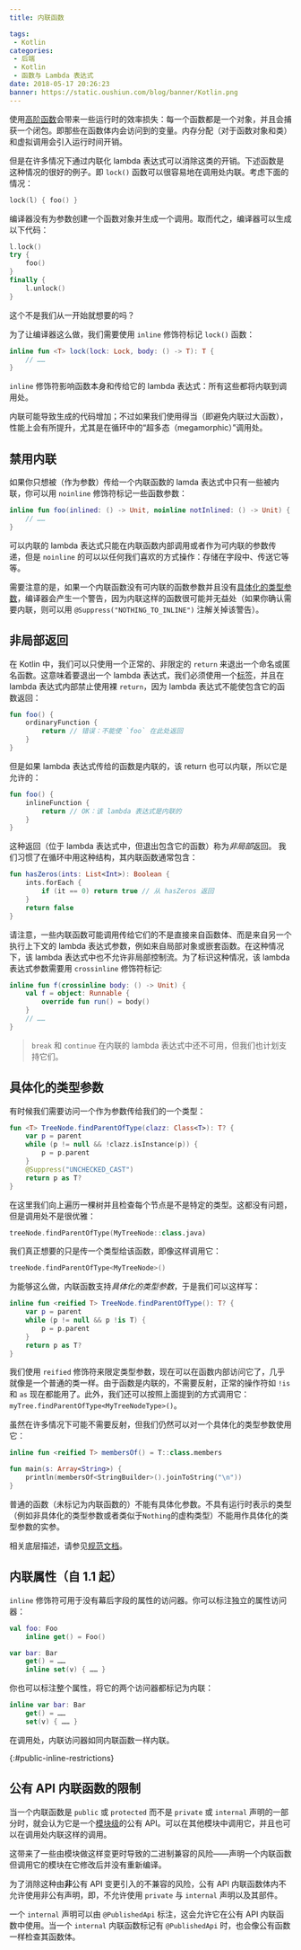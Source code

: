 ```yaml
---
title: 内联函数

tags:
 - Kotlin
categories:
 - 后端
 - Kotlin
 - 函数与 Lambda 表达式
date: 2018-05-17 20:26:23
banner: https://static.oushiun.com/blog/banner/Kotlin.png
---
```


使用[高阶函数](lambdas.html)会带来一些运行时的效率损失：每一个函数都是一个对象，并且会捕获一个闭包。即那些在函数体内会访问到的变量。内存分配（对于函数对象和类）和虚拟调用会引入运行时间开销。

<!-- more -->

但是在许多情况下通过内联化 lambda 表达式可以消除这类的开销。下述函数是这种情况的很好的例子。即 `lock()` 函数可以很容易地在调用处内联。考虑下面的情况：

```kotlin
lock(l) { foo() }
```

编译器没有为参数创建一个函数对象并生成一个调用。取而代之，编译器可以生成以下代码：

```kotlin
l.lock()
try {
    foo()
}
finally {
    l.unlock()
}
```

这个不是我们从一开始就想要的吗？

为了让编译器这么做，我们需要使用 `inline` 修饰符标记 `lock()` 函数：

```kotlin
inline fun <T> lock(lock: Lock, body: () -> T): T {
    // ……
}
```

`inline` 修饰符影响函数本身和传给它的 lambda 表达式：所有这些都将内联到调用处。

内联可能导致生成的代码增加；不过如果我们使用得当（即避免内联过大函数），性能上会有所提升，尤其是在循环中的“超多态（megamorphic）”调用处。

## 禁用内联

如果你只想被（作为参数）传给一个内联函数的 lamda 表达式中只有一些被内联，你可以用 `noinline` 修饰符标记一些函数参数：

```kotlin
inline fun foo(inlined: () -> Unit, noinline notInlined: () -> Unit) {
    // ……
}
```

可以内联的 lambda 表达式只能在内联函数内部调用或者作为可内联的参数传递，但是 `noinline` 的可以以任何我们喜欢的方式操作：存储在字段中、传送它等等。

需要注意的是，如果一个内联函数没有可内联的函数参数并且没有[具体化的类型参数](#具体化的类型参数)，编译器会产生一个警告，因为内联这样的函数很可能并无益处（如果你确认需要内联，则可以用 `@Suppress("NOTHING_TO_INLINE")` 注解关掉该警告）。

## 非局部返回

在 Kotlin 中，我们可以只使用一个正常的、非限定的 `return` 来退出一个命名或匿名函数。这意味着要退出一个 lambda 表达式，我们必须使用一个[标签](returns.html#标签处返回)，并且在 lambda 表达式内部禁止使用裸 `return`，因为 lambda 表达式不能使包含它的函数返回：

```kotlin
fun foo() {
    ordinaryFunction {
        return // 错误：不能使 `foo` 在此处返回
    }
}
```

但是如果 lambda 表达式传给的函数是内联的，该 return 也可以内联，所以它是允许的：

```kotlin
fun foo() {
    inlineFunction {
        return // OK：该 lambda 表达式是内联的
    }
}
```

这种返回（位于 lambda 表达式中，但退出包含它的函数）称为*非局部*返回。 我们习惯了在循环中用这种结构，其内联函数通常包含：

```kotlin
fun hasZeros(ints: List<Int>): Boolean {
    ints.forEach {
        if (it == 0) return true // 从 hasZeros 返回
    }
    return false
}
```

请注意，一些内联函数可能调用传给它们的不是直接来自函数体、而是来自另一个执行上下文的 lambda 表达式参数，例如来自局部对象或嵌套函数。在这种情况下，该 lambda 表达式中也不允许非局部控制流。为了标识这种情况，该 lambda 表达式参数需要用 `crossinline` 修饰符标记:

```kotlin
inline fun f(crossinline body: () -> Unit) {
    val f = object: Runnable {
        override fun run() = body()
    }
    // ……
}
```

> `break` 和 `continue` 在内联的 lambda 表达式中还不可用，但我们也计划支持它们。

## 具体化的类型参数

有时候我们需要访问一个作为参数传给我们的一个类型：

```kotlin
fun <T> TreeNode.findParentOfType(clazz: Class<T>): T? {
    var p = parent
    while (p != null && !clazz.isInstance(p)) {
        p = p.parent
    }
    @Suppress("UNCHECKED_CAST")
    return p as T?
}
```

在这里我们向上遍历一棵树并且检查每个节点是不是特定的类型。这都没有问题，但是调用处不是很优雅：

```kotlin
treeNode.findParentOfType(MyTreeNode::class.java)
```

我们真正想要的只是传一个类型给该函数，即像这样调用它：

```kotlin
treeNode.findParentOfType<MyTreeNode>()
```

为能够这么做，内联函数支持*具体化的类型参数*，于是我们可以这样写：

```kotlin
inline fun <reified T> TreeNode.findParentOfType(): T? {
    var p = parent
    while (p != null && p !is T) {
        p = p.parent
    }
    return p as T?
}
```

我们使用 `reified` 修饰符来限定类型参数，现在可以在函数内部访问它了，几乎就像是一个普通的类一样。由于函数是内联的，不需要反射，正常的操作符如 `!is` 和 `as` 现在都能用了。此外，我们还可以按照上面提到的方式调用它：`myTree.findParentOfType<MyTreeNodeType>()`。

虽然在许多情况下可能不需要反射，但我们仍然可以对一个具体化的类型参数使用它：

```kotlin
inline fun <reified T> membersOf() = T::class.members

fun main(s: Array<String>) {
    println(membersOf<StringBuilder>().joinToString("\n"))
}
```

普通的函数（未标记为内联函数的）不能有具体化参数。不具有运行时表示的类型（例如非具体化的类型参数或者类似于`Nothing`的虚构类型）不能用作具体化的类型参数的实参。

相关底层描述，请参见[规范文档](https://github.com/JetBrains/kotlin/blob/master/spec-docs/reified-type-parameters.md)。

## 内联属性（自 1.1 起）

`inline` 修饰符可用于没有幕后字段的属性的访问器。你可以标注独立的属性访问器：

```kotlin
val foo: Foo
    inline get() = Foo()

var bar: Bar
    get() = ……
    inline set(v) { …… }
```

你也可以标注整个属性，将它的两个访问器都标记为内联：

```kotlin
inline var bar: Bar
    get() = ……
    set(v) { …… }
```

在调用处，内联访问器如同内联函数一样内联。

{:#public-inline-restrictions}

## 公有 API 内联函数的限制

当一个内联函数是 `public` 或 `protected` 而不是 `private` 或 `internal` 声明的一部分时，就会认为它是一个[模块级](visibility-modifiers.html#模块)的公有 API。可以在其他模块中调用它，并且也可以在调用处内联这样的调用。

这带来了一些由模块做这样变更时导致的二进制兼容的风险——声明一个内联函数但调用它的模块在它修改后并没有重新编译。

为了消除这种由**非**公有 API 变更引入的不兼容的风险，公有 API 内联函数体内不允许使用非公有声明，即，不允许使用 `private` 与 `internal` 声明以及其部件。

一个 `internal` 声明可以由 `@PublishedApi` 标注，这会允许它在公有 API 内联函数中使用。当一个 `internal` 内联函数标记有 `@PublishedApi` 时，也会像公有函数一样检查其函数体。
